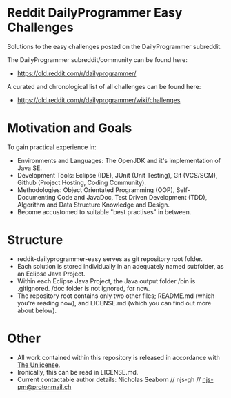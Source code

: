 # Reddit DailyProgrammer Easy Challenges
Solutions to the easy challenges posted on the DailyProgrammer subreddit.

The DailyProgrammer subreddit/community can be found here:
* https://old.reddit.com/r/dailyprogrammer/

A curated and chronological list of all challenges can be found here:
* https://old.reddit.com/r/dailyprogrammer/wiki/challenges

# Motivation and Goals
To gain practical experience in:
* Environments and Languages: The OpenJDK and it's implementation of Java SE.
* Development Tools: Eclipse (IDE), JUnit (Unit Testing), Git (VCS/SCM), Github (Project Hosting, Coding Community).
* Methodologies: Object Orientated Programming (OOP), Self-Documenting Code and JavaDoc, Test Driven Development (TDD), Algorithm and Data Structure Knowledge and Design.
* Become accustomed to suitable "best practises" in between.

# Structure
* reddit-dailyprogrammer-easy serves as git repository root folder.
* Each solution is stored individually in an adequately named subfolder, as an Eclipse Java Project.
* Within each Eclipse Java Project, the Java output folder /bin is .gitignored. /doc folder is not ignored, for now.
* The repository root contains only two other files; README.md (which you're reading now), and LICENSE.md (which you can find out more about below).

# Other
* All work contained within this repository is released in accordance with [The Unlicense](https://choosealicense.com/licenses/unlicense/).
* Ironically, this can be read in LICENSE.md.
* Current contactable author details: Nicholas Seaborn // njs-gh // njs-pm@protonmail.ch